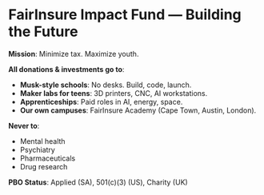 # FairInsure Impact Fund — Building the Future

**Mission**: Minimize tax. Maximize youth.

**All donations & investments go to**:
- **Musk-style schools**: No desks. Build, code, launch.
- **Maker labs for teens**: 3D printers, CNC, AI workstations.
- **Apprenticeships**: Paid roles in AI, energy, space.
- **Our own campuses**: FairInsure Academy (Cape Town, Austin, London).

**Never to**:
- Mental health
- Psychiatry
- Pharmaceuticals
- Drug research

**PBO Status**: Applied (SA), 501(c)(3) (US), Charity (UK)
